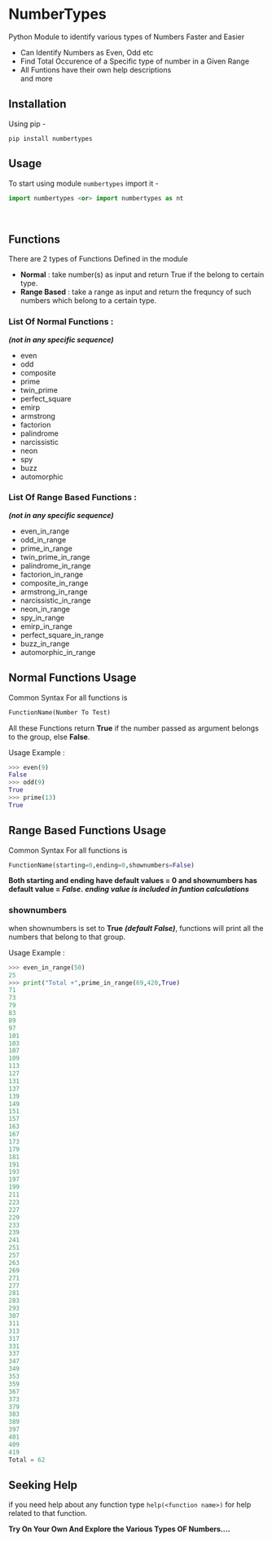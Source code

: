 # NumberTypes
Python Module to identify various types of Numbers Faster and Easier

- Can Identify Numbers as Even, Odd etc
- Find Total Occurence of a Specific type of number in a Given Range 
- All Funtions have their own help descriptions<br>
and more

## Installation

Using pip - 
```
pip install numbertypes
```

## Usage

To start using module ```numbertypes``` import it -
```python
import numbertypes <or> import numbertypes as nt 
```

<br>

## Functions 

There are 2 types of Functions Defined in the module

- **Normal** : take number(s) as input and return True if the belong to certain type.
- **Range Based** : take a range as input and return the frequncy of such numbers 
	which belong to a certain type. 

### List Of Normal Functions :
***(not in any specific sequence)***

- even
- odd
- composite
- prime
- twin_prime
- perfect_square
- emirp
- armstrong
- factorion
- palindrome
- narcissistic
- neon
- spy
- buzz
- automorphic

### List Of Range Based Functions :
***(not in any specific sequence)***

- even_in_range
- odd_in_range
- prime_in_range
- twin_prime_in_range
- palindrome_in_range
- factorion_in_range
- composite_in_range
- armstrong_in_range
- narcissistic_in_range
- neon_in_range
- spy_in_range
- emirp_in_range
- perfect_square_in_range
- buzz_in_range
- automorphic_in_range

## Normal Functions Usage

Common Syntax For all functions is
```python
FunctionName(Number To Test)
```
All these Functions return **True** if the number passed as argument belongs to the group, else **False**.

Usage Example :
```python
>>> even(9)
False
>>> odd(9)
True
>>> prime(13)
True
```

## Range Based Functions Usage

Common Syntax For all functions is
```python
FunctionName(starting=0,ending=0,shownumbers=False)
```
**Both starting and ending have default values = 0 and shownumbers has default value = *False*.** ***ending value is included in funtion calculations***

### shownumbers
when shownumbers is set to **True**  ***(default False)***, functions will print all the numbers that belong to that group.

Usage Example :
```python
>>> even_in_range(50)
25
>>> print("Total +",prime_in_range(69,420,True)
71
73
79
83
89
97
101
103
107
109
113
127
131
137
139
149
151
157
163
167
173
179
181
191
193
197
199
211
223
227
229
233
239
241
251
257
263
269
271
277
281
283
293
307
311
313
317
331
337
347
349
353
359
367
373
379
383
389
397
401
409
419
Total = 62
```
## Seeking Help

if you need help about any function type ```help(<function name>)``` for help related to that function.

	
**Try On Your Own And Explore the Various Types OF Numbers....**